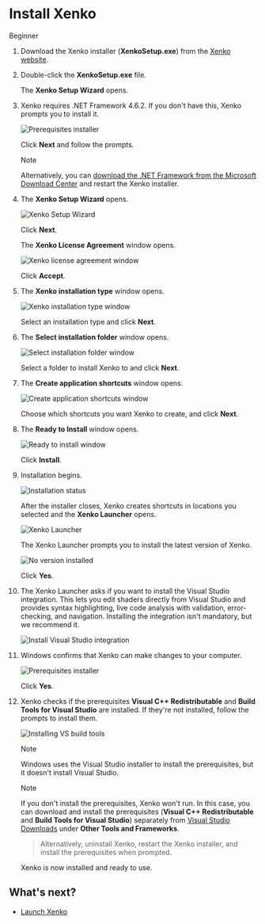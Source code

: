 # Install Xenko

<span class="label label-doc-level">Beginner</span>

1. Download the Xenko installer (**XenkoSetup.exe**) from the [Xenko website](http://xenko.com/download/).
 
2. Double-click the **XenkoSetup.exe** file.
 
    The **Xenko Setup Wizard** opens.

3. Xenko requires .NET Framework 4.6.2. If you don't have this, Xenko prompts you to install it.

    ![Prerequisites installer](media/prerequisites-installer.png)

    Click **Next** and follow the prompts.

    > [!Note]
    > Alternatively, you can [download the .NET Framework from the Microsoft Download Center](https://www.microsoft.com/en-us/download/details.aspx?id=53345) and restart the Xenko installer.
	
4. The **Xenko Setup Wizard** opens.

     ![Xenko Setup Wizard](media/install-xenko-setup-wizard.png)
 
     Click **Next**.
 
    The **Xenko License Agreement** window opens.

    ![Xenko license agreement window](media/install-xenko-license-agreement.png)

    Click **Accept**.
	
5. The **Xenko installation type** window opens.

    ![Xenko installation type window](media/install-xenko-installation-type.png)
	
    Select an installation type and click **Next**. 

6.  The **Select installation folder** window opens.

    ![Select installation folder window](media/install-xenko-select-installation-folder.png)

    Select a folder to install Xenko to and click **Next**.
	
7. The **Create application shortcuts** window opens.
    
    ![Create application shortcuts window](media/install-xenko-create-application-shortcuts.png)

    Choose which shortcuts you want Xenko to create, and click **Next**.
	
8. The **Ready to Install** window opens.
    
    ![Ready to install window](media/install-xenko-ready-to-install.png)

    Click **Install**.

9.  Installation begins.
 
    ![Installation status](media/install-xenko-installation-status.png)

    After the installer closes, Xenko creates shortcuts in locations you selected and the **Xenko Launcher** opens. 

    ![Xenko Launcher](media/xenko-launcher.png)

    The Xenko Launcher prompts you to install the latest version of Xenko.

    ![No version installed](media/xenko-launcher-install-last-version.png)

    Click **Yes**.

10. The Xenko Launcher asks if you want to install the Visual Studio integration. This lets you edit shaders directly from Visual Studio and provides syntax highlighting, live code analysis with validation, error-checking, and navigation. Installing the integration isn't mandatory, but we recommend it.

    ![Install Visual Studio integration](media/install-VS-plug-in-prompt.png)

11. Windows confirms that Xenko can make changes to your computer.

    ![Prerequisites installer](media/prerequsites-installer2.png)

    Click **Yes**.
    
12. Xenko checks if the prerequisites **Visual C++ Redistributable** and **Build Tools for Visual Studio** are installed. If they're not installed, follow the prompts to install them.

    ![Installing VS build tools](media/installing-vs-build-tools.png)

    >[!Note]
    > Windows uses the Visual Studio installer to install the prerequisites, but it doesn't install Visual Studio.

    >[!Note]
    > If you don't install the prerequisites, Xenko won't run. In this case, you can download and install the prerequisites (**Visual C++ Redistributable** and **Build Tools for Visual Studio**) separately from [Visual Studio Downloads](https://www.visualstudio.com/downloads/) under **Other Tools and Frameworks**.
    
    > Alternatively, uninstall Xenko, restart the Xenko installer, and install the prerequisites when prompted.

    Xenko is now installed and ready to use.

## What's next?

* [Launch Xenko](launch-xenko.md)